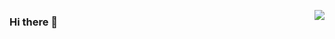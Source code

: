 <a href="https://github.com/phantom-rabbit" target="_blank"><img align="right" src="https://github-readme-stats.vercel.app/api?username=phantom-rabbit&show_icons=true&theme=tokyonight" ></a>

### Hi there 👋

